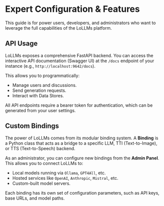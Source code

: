 # Expert Configuration & Features

This guide is for power users, developers, and administrators who want to leverage the full capabilities of the LoLLMs platform.

<h2 id="api-usage">API Usage</h2>

LoLLMs exposes a comprehensive FastAPI backend. You can access the interactive API documentation (Swagger UI) at the `/docs` endpoint of your instance (e.g., `http://localhost:9642/docs`).

This allows you to programmatically:
- Manage users and discussions.
- Send generation requests.
- Interact with Data Stores.

All API endpoints require a bearer token for authentication, which can be generated from your user settings.

<h2 id="custom-bindings">Custom Bindings</h2>

The power of LoLLMs comes from its modular binding system. A **Binding** is a Python class that acts as a bridge to a specific LLM, TTI (Text-to-Image), or TTS (Text-to-Speech) backend.

As an administrator, you can configure new bindings from the **Admin Panel**. This allows you to connect LoLLMs to:
- Local models running via `Ollama`, `GPT4All`, etc.
- Hosted services like `OpenAI`, `Anthropic`, `Mistral`, etc.
- Custom-built model servers.

Each binding has its own set of configuration parameters, such as API keys, base URLs, and model paths.